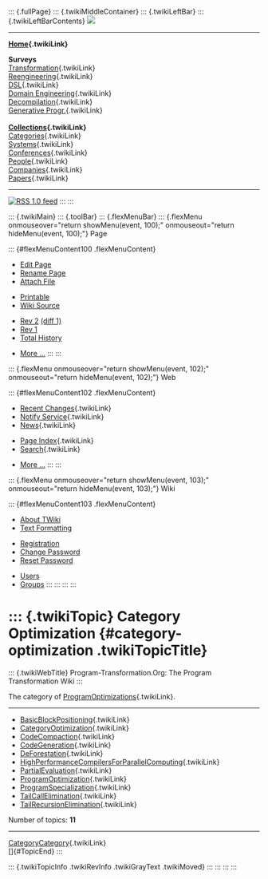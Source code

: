 ::: {.fullPage}
::: {.twikiMiddleContainer}
::: {.twikiLeftBar}
::: {.twikiLeftBarContents}
![](../pub/transformation.gif)

------------------------------------------------------------------------

**[Home](WebHome){.twikiLink}**

**Surveys**\
[Transformation](ProgramTransformation){.twikiLink}\
[Reengineering](ReengineeringWiki){.twikiLink}\
[DSL](DomainSpecificLanguages){.twikiLink}\
[Domain Engineering](DomainEngineering){.twikiLink}\
[Decompilation](DeCompilation){.twikiLink}\
[Generative Progr.](GenerativeProgrammingWiki){.twikiLink}\
\
**[Collections](CategoryCollection){.twikiLink}**\
[Categories](CategoryCategory){.twikiLink}\
[Systems](TransformationSystems){.twikiLink}\
[Conferences](TransformationConferences){.twikiLink}\
[People](TransformationPeople){.twikiLink}\
[Companies](TransformationCompanies){.twikiLink}\
[Papers](CategoryPaper){.twikiLink}

------------------------------------------------------------------------

[![](../pub/rss.gif "RSS 1.0 feed")](WebRss@skin=rss)
:::
:::

::: {.twikiMain}
::: {.toolBar}
::: {.flexMenuBar}
::: {.flexMenu onmouseover="return showMenu(event, 100);" onmouseout="return hideMenu(event, 100);"}
Page

::: {#flexMenuContent100 .flexMenuContent}
-   [Edit
    Page](http://www.program-transformation.org/edit/Transform/CategoryOptimization?t=1536825813)
-   [Rename
    Page](http://www.program-transformation.org/rename/Transform/CategoryOptimization)
-   [Attach
    File](http://www.program-transformation.org/attach/Transform/CategoryOptimization)

<!-- -->

-   [Printable](http://www.program-transformation.org/view/Transform/CategoryOptimization?skin=print.pattern)
-   [Wiki
    Source](http://www.program-transformation.org/view/Transform/CategoryOptimization?skin=text&raw=on&contenttype=text/plain)

<!-- -->

-   [Rev
    2](http://www.program-transformation.org/view/Transform/CategoryOptimization?rev=1.2)
    [(diff 1)](http://www.program-transformation.org/rdiff/Transform/CategoryOptimization?rev1=1.2&rev2=1.1)
-   [Rev
    1](http://www.program-transformation.org/view/Transform/CategoryOptimization?rev=1.1)
-   [Total
    History](http://www.program-transformation.org/rdiff/Transform/CategoryOptimization)

<!-- -->

-   [More
    \...](http://www.program-transformation.org/oops/Transform/CategoryOptimization?template=oopsmore&param1=1.2&param2=1.2)
:::
:::

::: {.flexMenu onmouseover="return showMenu(event, 102);" onmouseout="return hideMenu(event, 102);"}
Web

::: {#flexMenuContent102 .flexMenuContent}
-   [Recent Changes](WebChanges){.twikiLink}
-   [Notify Service](WebNotify){.twikiLink}
-   [News](WebNews){.twikiLink}

<!-- -->

-   [Page Index](WebIndex){.twikiLink}
-   [Search](WebSearch){.twikiLink}

<!-- -->

-   [More
    \...](http://www.program-transformation.org/oops/Transform/CategoryOptimization?template=oopsmore&param1=1.2&param2=1.2)
:::
:::

::: {.flexMenu onmouseover="return showMenu(event, 103);" onmouseout="return hideMenu(event, 103);"}
Wiki

::: {#flexMenuContent103 .flexMenuContent}
-   [About
    TWiki](http://www.program-transformation.org/view/TWiki/WebHome)
-   [Text
    Formatting](http://www.program-transformation.org/view/TWiki/TextFormattingRules)

<!-- -->

-   [Registration](http://www.program-transformation.org/view/TWiki/TWikiRegistration)
-   [Change
    Password](http://www.program-transformation.org/view/TWiki/ChangePassword)
-   [Reset
    Password](http://www.program-transformation.org/view/TWiki/ResetPassword)

<!-- -->

-   [Users](http://www.program-transformation.org/view/Main/TWikiUsers)
-   [Groups](http://www.program-transformation.org/view/Main/TWikiGroups)
:::
:::
:::
:::

::: {.twikiTopic}
Category Optimization {#category-optimization .twikiTopicTitle}
=====================

::: {.twikiWebTitle}
Program-Transformation.Org: The Program Transformation Wiki
:::

The category of [ProgramOptimizations](ProgramOptimization){.twikiLink}.

------------------------------------------------------------------------

-   [BasicBlockPositioning](BasicBlockPositioning){.twikiLink}
-   [CategoryOptimization](CategoryOptimization){.twikiLink}
-   [CodeCompaction](CodeCompaction){.twikiLink}
-   [CodeGeneration](CodeGeneration){.twikiLink}
-   [DeForestation](DeForestation){.twikiLink}
-   [HighPerformanceCompilersForParallelComputing](HighPerformanceCompilersForParallelComputing){.twikiLink}
-   [PartialEvaluation](PartialEvaluation){.twikiLink}
-   [ProgramOptimization](ProgramOptimization){.twikiLink}
-   [ProgramSpecialization](ProgramSpecialization){.twikiLink}
-   [TailCallElimination](TailCallElimination){.twikiLink}
-   [TailRecursionElimination](TailRecursionElimination){.twikiLink}

Number of topics: **11**

------------------------------------------------------------------------

[CategoryCategory](CategoryCategory){.twikiLink}\
[]{#TopicEnd}
:::

::: {.twikiTopicInfo .twikiRevInfo .twikiGrayText .twikiMoved}
:::
:::
:::
:::
